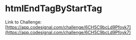 # htmlEndTagByStartTag

Link to Challenge: [https://app.codesignal.com/challenge/6CH5C9bcLd9Pfoyk7](https://app.codesignal.com/challenge/6CH5C9bcLd9Pfoyk7)